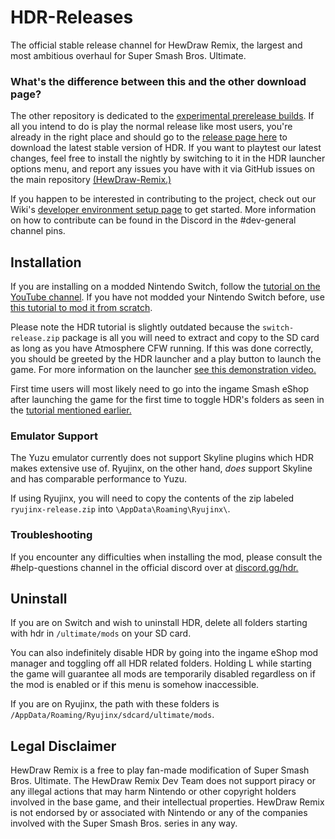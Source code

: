 

# HDR-Releases
The official stable release channel for HewDraw Remix, the largest and most ambitious overhaul for Super Smash Bros. Ultimate.

 ### What's the difference between this and the other download page?

 
The other repository is dedicated to the [experimental prerelease builds](https://github.com/HDR-Development/HDR-Prereleases). If all you intend to do is play the normal release like most users, you're already in the right place and should go to the [release page here](https://github.com/HDR-Development/HDR-Releases/releases) to download the latest stable version of HDR.
If you want to playtest our latest changes, feel free to install the nightly by switching to it in the HDR launcher options menu, and report any issues you have with it via GitHub issues on the main repository [(HewDraw-Remix.)](https://github.com/HDR-Development/HewDraw-Remix)

If you happen to be interested in contributing to the project, check out our Wiki's [developer environment setup page](https://github.com/HDR-Development/HewDraw-Remix/wiki/The-Environment) to get started. More information on how to contribute can be found in the Discord in the #dev-general channel pins.
## Installation
If you are installing on a modded Nintendo Switch, follow the [tutorial on the YouTube channel](https://www.youtube.com/watch?v=jBb8jA4WfHA).
If you have not modded your Nintendo Switch before, use [this tutorial to mod it from scratch](https://gamebanana.com/tuts/13767).

Please note the HDR tutorial is slightly outdated because the `switch-release.zip` package is all you will need to extract and copy to the SD card as long as you have Atmosphere CFW running. If this was done correctly, you should be greeted by the HDR launcher and a play button to launch the game. For more information on the launcher [see this demonstration video.](https://www.youtube.com/watch?v=wjBhxIfk2xA) 

First time users will most likely need to go into the ingame Smash eShop after launching the game for the first time to toggle HDR's folders as seen in the [tutorial mentioned earlier.](https://www.youtube.com/watch?v=jBb8jA4WfHA) 

### Emulator Support
The Yuzu emulator currently does not support Skyline plugins which HDR makes extensive use of. Ryujinx, on the other hand, *does* support Skyline and has comparable performance to Yuzu.

If using Ryujinx, you will need to copy the contents of the zip labeled `ryujinx-release.zip` into `\AppData\Roaming\Ryujinx\`.

### Troubleshooting

If you encounter any difficulties when installing the mod, please consult the #help-questions channel in the official discord over at [discord.gg/hdr.](https://discord.gg/hdr)

## Uninstall

If you are on Switch and wish to uninstall HDR, delete all folders starting with hdr in `/ultimate/mods` on your SD card.

You can also indefinitely disable HDR by going into the ingame eShop mod manager and toggling off all HDR related folders. 
Holding L while starting the game will guarantee all mods are temporarily disabled regardless on if the mod is enabled or if this menu is somehow inaccessible. 

If you are on Ryujinx, the path with these folders is `/AppData/Roaming/Ryujinx/sdcard/ultimate/mods`.

## Legal Disclaimer
HewDraw Remix is a free to play fan-made modification of Super Smash Bros. Ultimate. The HewDraw Remix Dev Team does not support piracy or any illegal actions that may harm Nintendo or other copyright holders involved in the base game, and their intellectual properties. HewDraw Remix is not endorsed by or associated with Nintendo or any of the companies involved with the Super Smash Bros. series in any way.
